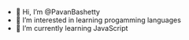 - 👋 Hi, I’m @PavanBashetty
- 👀 I’m interested in learning progamming languages
- 🌱 I’m currently learning JavaScript


<!---
PavanBashetty/PavanBashetty is a ✨ special ✨ repository because its `README.md` (this file) appears on your GitHub profile.
You can click the Preview link to take a look at your changes.
--->
